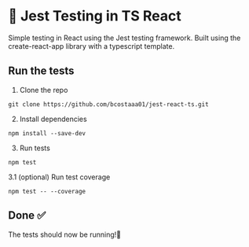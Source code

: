 # 🧪 Jest Testing in TS React

Simple testing in React using the Jest testing framework. Built using the create-react-app library with a typescript template.

## Run the tests

1. Clone the repo

```
git clone https://github.com/bcostaaa01/jest-react-ts.git
```

2. Install dependencies

```
npm install --save-dev
```

3. Run tests

```
npm test
```

3.1 (optional) Run test coverage

```
npm test -- --coverage
```

## Done ✅

The tests should now be running!🎉
